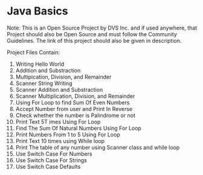 # Java Basics

Note: This is an Open Source Project by DVS Inc. and if used anywhere, that Project should also be Open Source and must follow the Community Guidelines. The link of this project should also be given in description.

Project Files Contain:

1. Writing Hello World
2. Addition and Substraction
3. Multipication, Division, and Remainder
4. Scanner String Writing
5. Scanner Addition and Substraction
6. Scanner Multiplication, Division, and Remainder
7. Using For Loop to find Sum Of Even Numbers
8. Accept Number from user and Print In Reverse
9. Check whether the number is Palindrome or not
10. Print Text 5T imes Using For Loop
11. Find The Sum Of Natural Numbers Using For Loop
12. Print Numbers From 1 to 5 Using For Loop
13. Print Text 10 times using While loop
14. Print The table of any number using Scanner class and while loop
15. Use Switch Case For Numbers
16. Use Switch Case For Strings
17. Use Switch Case Defaults